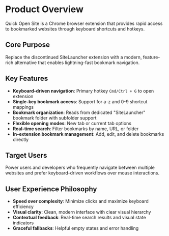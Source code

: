 # Product Overview

Quick Open Site is a Chrome browser extension that provides rapid access to bookmarked websites through keyboard shortcuts and hotkeys.

## Core Purpose
Replace the discontinued SiteLauncher extension with a modern, feature-rich alternative that enables lightning-fast bookmark navigation.

## Key Features
- **Keyboard-driven navigation**: Primary hotkey `Cmd/Ctrl + G` to open extension
- **Single-key bookmark access**: Support for a-z and 0-9 shortcut mappings
- **Bookmark organization**: Reads from dedicated "SiteLauncher" bookmark folder with subfolder support
- **Flexible opening modes**: New tab or current tab options
- **Real-time search**: Filter bookmarks by name, URL, or folder
- **In-extension bookmark management**: Add, edit, and delete bookmarks directly

## Target Users
Power users and developers who frequently navigate between multiple websites and prefer keyboard-driven workflows over mouse interactions.

## User Experience Philosophy
- **Speed over complexity**: Minimize clicks and maximize keyboard efficiency
- **Visual clarity**: Clean, modern interface with clear visual hierarchy
- **Contextual feedback**: Real-time search results and visual state indicators
- **Graceful fallbacks**: Helpful empty states and error handling